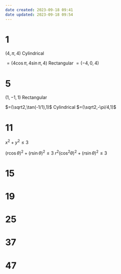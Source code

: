 ```yaml
---
date created: 2023-09-18 09:41
date updated: 2023-09-18 09:54
---
```


# 1

$(4,\pi,4)$ Cylindrical

$=(4\cos\pi,4\sin\pi,4)$ Rectangular
$=(-4,0,4)$

# 5

$(1,-1,1)$ Rectangular

$=(\sqrt2,\tan(-1/1),1)$ Cylindrical
$=(\sqrt2,-\pi/4,1)$

# 11

$x^2+y^2\le3$

$(r\cos\theta)^2+(r\sin\theta)^2\le3$
$r^2(\cos^2\theta)^2+(r\sin\theta)^2\le3$


# 15

# 19

# 25

# 37

# 47
